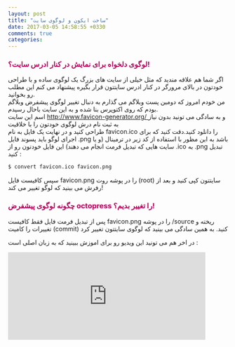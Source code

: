 ```yaml
---
layout: post
title: "ساخت ایکون و لوگوی سایت"
date: 2017-03-05 14:58:55 +0330
comments: true
categories: 
---
```

<h3 style="color:#b30059;">لوگوی دلخواه برای نمایش در کنار ادرس سایت؟!</h3>
<p >
اگر شما هم علاقه مندید که مثل خیلی از سایت های بزرگ یک لوگوی ساده و با طراحی خودتون در بالای مرورگر در کنار ادرس سایتتون قرار بگیره پیشنهاد می کنم این مطلب رو بخوانید.<br>
من خودم امروز که دومین پست وبلاگم می گذارم به دنبال تغییر لوگوی پیشفرض وبلاگم بودم که روی اکتوپرس بنا شده و به این سایت باحال رسیدم.<br>
اسم این سایت <a href="http://www.favicon-generator.org/"> http://www.favicon-generator.org/ </a> و به سادگی می تونید بدون نیاز به ثبت نام درش لوگوی خودتون را با خلاقیت <br>
طراحی کنید و در نهایت یک فایل به نام favicon.ico را دانلود کنید.دقت کنید که برای اجرای لوگو باید پسوند فایل .png باشد 
به این مظور با استفاده از کد زیر در ترمینال (و یا سایت هایی که تبدیل فرمت انجام می دهند) این فایل خودتون رو از .ico به .png تبدیل کنید : <br>

```sh
$ convert favicon.ico favicon.png

```

سپس کافیست فایل favicon.png را در پوشه روت (root) سایتتون کپی کنید و بعد از رفرش می بینید که لوگو تغییر می کند!
</p>

<h3 style="color:#b30059;" >چگونه لوگوی پیشفرض octopress را تغییر بدیم؟!</h3>

<p>
پس از تبدیل فرمت فایل فقط کافیست favicon.png را در پوشه /source ریخته و تغییرات را کامیت (commit) کنید. به همین سادگی می بینید که لوگوی سایتتون تغییر کرد

در اخر هم می تونید این ویدیو رو برای اموزش ببینید که به زبان اصلی است : 

<iframe width="450" height="200" src="https://www.youtube.com/embed/KXhS11vrtno" frameborder="0" allowfullscreen></iframe>

</p>